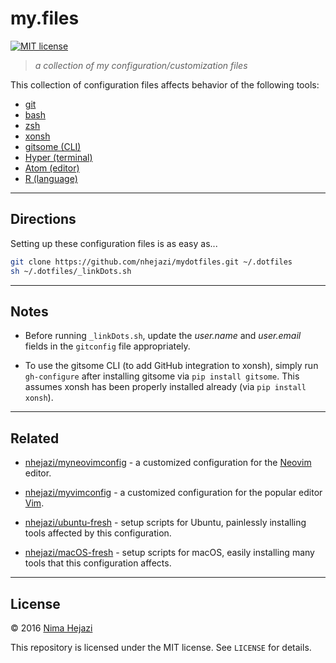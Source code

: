 # my.files

[![MIT license](http://img.shields.io/badge/license-MIT-brightgreen.svg)](http://opensource.org/licenses/MIT)

> _a collection of my configuration/customization files_

This collection of configuration files affects behavior of the following tools:
* [git](https://git-scm.com/)
* [bash](https://www.gnu.org/software/bash/)
* [zsh](http://zsh.sourceforge.net)
* [xonsh](https://xon.sh/)
* [gitsome (CLI)](https://github.com/donnemartin/gitsome)
* [Hyper (terminal)](https://hyper.is/)
* [Atom (editor)](https://atom.io)
* [R (language)](https://www.r-project.org)

---

## Directions

Setting up these configuration files is as easy as...
```bash
git clone https://github.com/nhejazi/mydotfiles.git ~/.dotfiles
sh ~/.dotfiles/_linkDots.sh
```

---

## Notes

*  Before running `_linkDots.sh`, update the _user.name_ and _user.email_ fields
    in the `gitconfig` file appropriately.

*  To use the gitsome CLI (to add GitHub integration to xonsh), simply run
    `gh-configure` after installing gitsome via `pip install gitsome`. This
    assumes xonsh has been properly installed already (via `pip install xonsh`).

---

## Related

* [nhejazi/myneovimconfig](https://github.com/nhejazi/myneovimconfig) - a
    customized configuration for the [Neovim](https://neovim.io) editor.

* [nhejazi/myvimconfig](https://github.com/nhejazi/myvimconfig) - a customized
    configuration for the popular editor [Vim](http://www.vim.org/index.php).

* [nhejazi/ubuntu-fresh](https://github.com/nhejazi/ubuntu-fresh) - setup
    scripts for Ubuntu, painlessly installing tools affected by this
    configuration.

* [nhejazi/macOS-fresh](https://github.com/nhejazi/macOS-fresh) - setup scripts
    for macOS, easily installing many tools that this configuration affects.

---

## License

&copy; 2016 [Nima Hejazi](http://nimahejazi.org)

This repository is licensed under the MIT license. See `LICENSE` for details.
